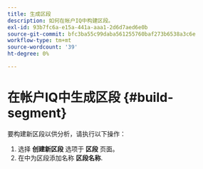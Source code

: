 ```yaml
---
title: 生成区段
description: 如何在帐户IQ中构建区段。
exl-id: 93b7fc6a-e15a-441a-aaa1-2d6d7aed6e0b
source-git-commit: bfc3ba55c99daba561255760baf273b6538a3c6e
workflow-type: tm+mt
source-wordcount: '39'
ht-degree: 0%

---
```


# 在帐户IQ中生成区段 {#build-segment}

要构建新区段以供分析，请执行以下操作：

1. 选择 **创建新区段** 选项于 **区段** 页面。
1. 在中为区段添加名称 **区段名称**.
